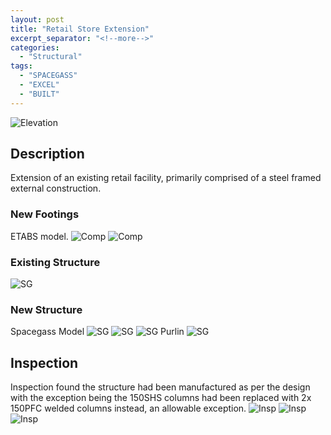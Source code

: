 ```yaml
---
layout: post
title: "Retail Store Extension"
excerpt_separator: "<!--more-->"
categories: 
  - "Structural"
tags:
  - "SPACEGASS"
  - "EXCEL"
  - "BUILT"  
---
```


![Elevation](/assets/struct/COMMERCE/COMMERCE-1.jpg)
<!--more-->
## Description
Extension of an existing retail facility, primarily comprised of a steel framed external construction.

### New Footings
ETABS model.
![Comp](/assets/struct/COMMERCE/COMMERCE-2.jpg)
![Comp](/assets/struct/COMMERCE/COMMERCE-3.jpg)

### Existing Structure
![SG](/assets/struct/COMMERCE/COMMERCE-4.jpg)

### New Structure
Spacegass Model
![SG](/assets/struct/COMMERCE/COMMERCE-6.jpg)
![SG](/assets/struct/COMMERCE/COMMERCE-7.jpg)
![SG](/assets/struct/COMMERCE/COMMERCE-8.jpg)
Purlin
![SG](/assets/struct/COMMERCE/COMMERCE-5.jpg)

## Inspection
Inspection found the structure had been manufactured as per the design with the exception being the 150SHS columns had been replaced with 2x 150PFC welded columns instead, an allowable exception.
![Insp](/assets/struct/COMMERCE/COMMERCE-9.JPG)
![Insp](/assets/struct/COMMERCE/COMMERCE-10.JPG)
![Insp](/assets/struct/COMMERCE/COMMERCE-11.JPG)
